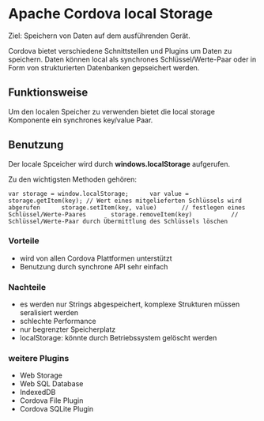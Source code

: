 # Apache Cordova local Storage

Ziel: Speichern von Daten auf dem ausführenden Gerät.

Cordova bietet verschiedene Schnittstellen und Plugins um Daten zu speichern.
Daten können local als synchrones Schlüssel/Werte-Paar oder in Form von strukturierten Datenbanken gepseichert werden.

## Funktionsweise

Um den localen Speicher zu verwenden bietet die local storage Komponente ein synchrones key/value Paar.

## Benutzung

Der locale Spceicher wird durch __windows.localStorage__ aufgerufen.

Zu den wichtigsten Methoden gehören:

`var storage = window.localStorage;     
var value = storage.getItem(key); // Wert eines mitgelieferten Schlüssels wird abgerufen     
storage.setItem(key, value)       // festlegen eines Schlüssel/Werte-Paares      
storage.removeItem(key)           // Schlüssel/Werte-Paar durch Übermittlung des Schlüssels löschen`    

### Vorteile

* wird von allen Cordova Plattformen unterstützt
* Benutzung durch synchrone API sehr einfach

### Nachteile
* es werden nur Strings abgespeichert, komplexe Strukturen müssen seralisiert werden
* schlechte Performance
* nur begrenzter Speicherplatz
* localStorage: könnte durch Betriebssystem gelöscht werden

### weitere Plugins
* Web Storage
* Web SQL Database
* IndexedDB
* Cordova File Plugin
* Cordova SQLite Plugin
